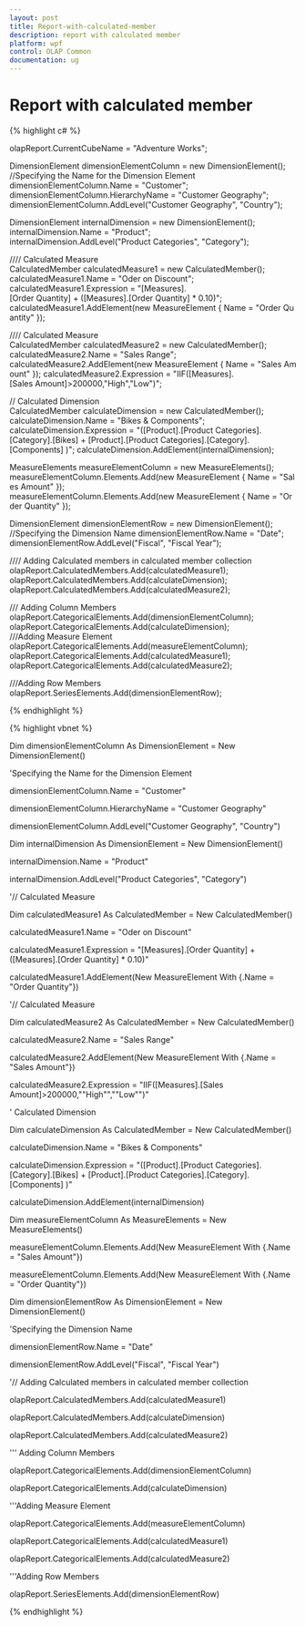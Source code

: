 ```yaml
---
layout: post
title: Report-with-calculated-member
description: report with calculated member
platform: wpf
control: OLAP Common 
documentation: ug
---
```


# Report with calculated member



{% highlight c# %}



olapReport.CurrentCubeName = "Adventure Works";

DimensionElement dimensionElementColumn = new DimensionElement();
//Specifying the Name for the Dimension Element
dimensionElementColumn.Name = "Customer";
dimensionElementColumn.HierarchyName = "Customer Geography";
dimensionElementColumn.AddLevel("Customer Geography", "Country");

DimensionElement internalDimension = new DimensionElement();
internalDimension.Name = "Product";
internalDimension.AddLevel("Product Categories", "Category");

//// Calculated Measure
CalculatedMember calculatedMeasure1 = new CalculatedMember();
calculatedMeasure1.Name = "Oder on Discount";
calculatedMeasure1.Expression = "[Measures].[Order Quantity] + ([Measures].[Order Quantity] * 0.10)";
calculatedMeasure1.AddElement(new MeasureElement { Name = "Order Quantity" }); 

//// Calculated Measure
CalculatedMember calculatedMeasure2 = new CalculatedMember();
calculatedMeasure2.Name = "Sales Range";
calculatedMeasure2.AddElement(new MeasureElement { Name = "Sales Amount" });
calculatedMeasure2.Expression = "IIF([Measures].[Sales Amount]>200000,\"High\",\"Low\")";

// Calculated Dimension
CalculatedMember calculateDimension = new CalculatedMember();
calculateDimension.Name = "Bikes & Components";
calculateDimension.Expression = "([Product].[Product Categories].[Category].[Bikes] + [Product].[Product Categories].[Category].[Components] )";
calculateDimension.AddElement(internalDimension);

MeasureElements measureElementColumn = new MeasureElements();
measureElementColumn.Elements.Add(new MeasureElement { Name = "Sales Amount" });
measureElementColumn.Elements.Add(new MeasureElement { Name = "Order Quantity" });

DimensionElement dimensionElementRow = new DimensionElement();
//Specifying the Dimension Name
dimensionElementRow.Name = "Date";
dimensionElementRow.AddLevel("Fiscal", "Fiscal Year");


//// Adding Calculated members in calculated member collection
olapReport.CalculatedMembers.Add(calculatedMeasure1);
olapReport.CalculatedMembers.Add(calculateDimension);
olapReport.CalculatedMembers.Add(calculatedMeasure2);

/// Adding Column Members
olapReport.CategoricalElements.Add(dimensionElementColumn);
olapReport.CategoricalElements.Add(calculateDimension);
///Adding Measure Element
olapReport.CategoricalElements.Add(measureElementColumn);
olapReport.CategoricalElements.Add(calculatedMeasure1);
olapReport.CategoricalElements.Add(calculatedMeasure2);

///Adding Row Members
olapReport.SeriesElements.Add(dimensionElementRow);



{% endhighlight  %}

{% highlight vbnet %}



Dim dimensionElementColumn As DimensionElement = New DimensionElement()

'Specifying the Name for the Dimension Element

dimensionElementColumn.Name = "Customer"

dimensionElementColumn.HierarchyName = "Customer Geography"

dimensionElementColumn.AddLevel("Customer Geography", "Country")



Dim internalDimension As DimensionElement = New DimensionElement()

internalDimension.Name = "Product"

internalDimension.AddLevel("Product Categories", "Category")



'// Calculated Measure

Dim calculatedMeasure1 As CalculatedMember = New CalculatedMember()

calculatedMeasure1.Name = "Oder on Discount"

calculatedMeasure1.Expression = "[Measures].[Order Quantity] + ([Measures].[Order Quantity] * 0.10)"

calculatedMeasure1.AddElement(New MeasureElement With {.Name = "Order Quantity"})



'// Calculated Measure

Dim calculatedMeasure2 As CalculatedMember = New CalculatedMember()

calculatedMeasure2.Name = "Sales Range"

calculatedMeasure2.AddElement(New MeasureElement With {.Name = "Sales Amount"})

calculatedMeasure2.Expression = "IIF([Measures].[Sales Amount]>200000,""High"",""Low"")"



' Calculated Dimension

Dim calculateDimension As CalculatedMember = New CalculatedMember()

calculateDimension.Name = "Bikes & Components"

calculateDimension.Expression = "([Product].[Product Categories].[Category].[Bikes] + [Product].[Product Categories].[Category].[Components] )"

calculateDimension.AddElement(internalDimension)



Dim measureElementColumn As MeasureElements = New MeasureElements()

measureElementColumn.Elements.Add(New MeasureElement With {.Name = "Sales Amount"})

measureElementColumn.Elements.Add(New MeasureElement With {.Name = "Order Quantity"})



Dim dimensionElementRow As DimensionElement = New DimensionElement()

'Specifying the Dimension Name

dimensionElementRow.Name = "Date"

dimensionElementRow.AddLevel("Fiscal", "Fiscal Year")





'// Adding Calculated members in calculated member collection

olapReport.CalculatedMembers.Add(calculatedMeasure1)

olapReport.CalculatedMembers.Add(calculateDimension)

olapReport.CalculatedMembers.Add(calculatedMeasure2)



''' Adding Column Members

olapReport.CategoricalElements.Add(dimensionElementColumn)

olapReport.CategoricalElements.Add(calculateDimension)

'''Adding Measure Element

olapReport.CategoricalElements.Add(measureElementColumn)

olapReport.CategoricalElements.Add(calculatedMeasure1)

olapReport.CategoricalElements.Add(calculatedMeasure2)



'''Adding Row Members

olapReport.SeriesElements.Add(dimensionElementRow)


{% endhighlight  %}



